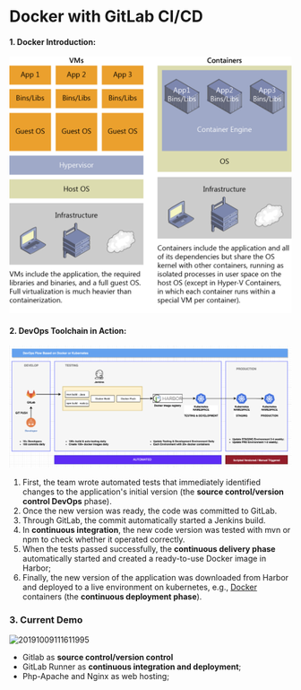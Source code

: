 # Docker with GitLab CI/CD

#### 1. Docker Introduction:

![comparison-vms-docker-conatiners](assets/comparison-vms-docker-conatiners.png)

#### 2. DevOps Toolchain in Action: 

![截屏2021-05-28 下午3.02.37](assets/截屏2021-05-28下午3.02.37.png)



1. First, the team wrote automated tests that immediately identified changes to the application's initial version (the **source control/version control DevOps** phase).
2. Once the new version was ready, the code was committed to GitLab.
3. Through GitLab, the commit automatically started a Jenkins build.
4. In **continuous integration**, the new code version was tested with mvn or npm to check whether it operated correctly.
5. When the tests passed successfully, the **continuous delivery phase** automatically started and created a ready-to-use Docker image in Harbor;
6. Finally, the new version of the application was downloaded from Harbor and deployed to a live environment on kubernetes, e.g., [Docker](https://opensource.com/resources/what-docker) containers (the **continuous deployment phase**).

### 3. Current Demo

![20191009111611995](/Users/qzheng/Desktop/20191009111611995.png)

- Gitlab as  **source control/version control**
- GitLab Runner as **continuous integration and deployment**;
- Php-Apache and Nginx as web hosting;

